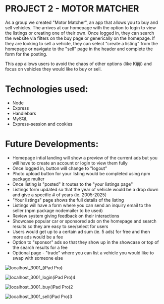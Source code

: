 # PROJECT 2 - MOTOR MATCHER 

As a group we created "Motor Matcher", an app that allows you to buy and sell vehicles. The arrives at our homepage with the option to login to view the listings or creating one of their own. Once logged in, they can search the website via filters on the buy page or generically on the homepage. If they are looking to sell a vehicle, they can select "create a listing" from the homepage or navigate to the "sell" page in the header and complete the form for the posting.

This app allows users to avoid the chaos of other options (like Kijiji) and focus on vehicles they would like to buy or sell. 

# Technologies used:
- Node
- Express
- Handlebars
- MySQL
- Express-session and cookies

# Future Developments:
- Homepage intial landing will show a preview of the current ads but you will have to create an account or login to view them fully
- Once logged in, button will change to "logout"
- Photo upload button for your listing would be completed using npm package multer
- Once listing is "posted" it routes to the "your listings page" 
- Listings form updated so that the year of vehicle would be a drop down and give a specific # of years (ie. 2005-2025)
- "Your listings" page shows the full details of the listing
- Listings will have a form where you can send an inquiry email to the seller (npm package nodemailer to be used)
- Review system giving feedback on their interactions
- Showcase popular car or sponsored ads on the homepage and search results so they are easy to see/select for users
- Users would get up to a certain ad sum (ie. 5 ads) for free and then more ads would be a fee
- Option to "sponsor" ads so that they show up in the showcase or top of the search results for a fee
- Optional page - "trade" where you can list a vehicle you would like to swap with someone else


![localhost_3001_(iPad Pro)](https://github.com/dcho10/group-one-car-trading-app/assets/110244046/e45316f1-2f58-4c46-8787-3eb4b125e3d8)


![localhost_3001_login(iPad Pro)4](https://github.com/dcho10/group-one-car-trading-app/assets/110244046/e9ae4851-4821-4c1d-a1be-a0348dffa3c1)


![localhost_3001_buy(iPad Pro)2](https://github.com/dcho10/group-one-car-trading-app/assets/110244046/f6aae2eb-94b3-4985-84c6-9bba52a56604)


![localhost_3001_sell(iPad Pro)3](https://github.com/dcho10/group-one-car-trading-app/assets/110244046/cd132023-b063-4c7d-981f-c2937383817f)



